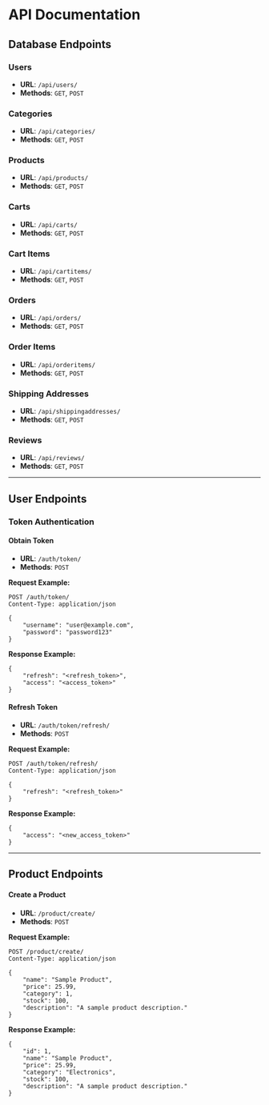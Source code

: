 # API Documentation

## Database Endpoints

### Users
- **URL**: `/api/users/`
- **Methods**: `GET`, `POST`

### Categories
- **URL**: `/api/categories/`
- **Methods**: `GET`, `POST`

### Products
- **URL**: `/api/products/`
- **Methods**: `GET`, `POST`

### Carts
- **URL**: `/api/carts/`
- **Methods**: `GET`, `POST`

### Cart Items
- **URL**: `/api/cartitems/`
- **Methods**: `GET`, `POST`

### Orders
- **URL**: `/api/orders/`
- **Methods**: `GET`, `POST`
  
### Order Items
- **URL**: `/api/orderitems/`
- **Methods**: `GET`, `POST`

### Shipping Addresses 
- **URL**: `/api/shippingaddresses/`
- **Methods**: `GET`, `POST`

### Reviews
- **URL**: `/api/reviews/`
- **Methods**: `GET`, `POST`

---


## User Endpoints

### Token Authentication

#### Obtain Token
- **URL**: `/auth/token/`
- **Methods**: `POST`

**Request Example:**
```http
POST /auth/token/
Content-Type: application/json

{
    "username": "user@example.com",
    "password": "password123"
}
```
**Response Example:**
```http
{
    "refresh": "<refresh_token>",
    "access": "<access_token>"
}

```
#### Refresh Token
- **URL**: `/auth/token/refresh/`
- **Methods**: `POST`

**Request Example:**
```http
POST /auth/token/refresh/
Content-Type: application/json

{
    "refresh": "<refresh_token>"
}
```
**Response Example:**
```http
{
    "access": "<new_access_token>"
}
```
---

## Product Endpoints

#### Create a Product

#### 
- **URL**: `/product/create/`
- **Methods**: `POST`

**Request Example:**
```http
POST /product/create/
Content-Type: application/json

{
    "name": "Sample Product",
    "price": 25.99,
    "category": 1,
    "stock": 100,
    "description": "A sample product description."
}
```
**Response Example:**
```http
{
    "id": 1,
    "name": "Sample Product",
    "price": 25.99,
    "category": "Electronics",
    "stock": 100,
    "description": "A sample product description."
}
```
